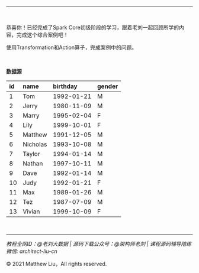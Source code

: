 

---

<br>

恭喜你！已经完成了Spark Core初级阶段的学习，跟着老刘一起回顾所学的内容，完成这个综合案例吧！

使用Transformation和Action算子，完成案例中的问题。

<br>

**数据源**

| id   | name      | birthday    | gender  |
|:-----|:----------|:------------|:--------|
| 1    | Tom       | 1992-01-21  | M       |
| 2    | Jerry     | 1980-11-09  | M       |
| 3    | Marry     | 1995-02-04  | F       |
| 4    | Lily      | 1999-10-01  | F       |
| 5    | Matthew   | 1991-12-05  | M       |
| 6    | Nicholas  | 1993-10-08  | M       |
| 7    | Taylor    | 1994-01-14  | M       |
| 8    | Nathan    | 1997-10-11  | M       |
| 9    | Dave      | 1992-01-14  | M       |
| 10   | Judy      | 1992-01-21  | F       |
| 11   | Max       | 1989-01-26  | M       |
| 12   | Tez       | 1987-07-09  | M       |
| 13   | Vivian    | 1999-10-09  | F       |

<br>

---

_教程全网ID：@老刘大数据 | 源码下载公众号：@架构师老刘 | 课程源码辅导陪练微信: architect-liu-cn_

© 2021 Matthew Liu，All rights reserved. 
